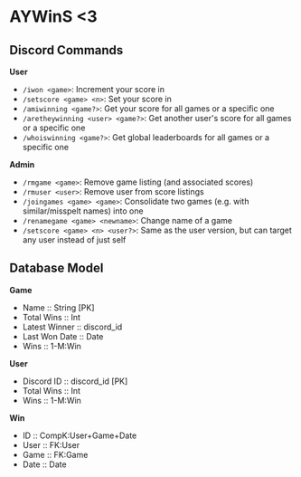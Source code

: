 # AYWinS <3

## Discord Commands

**User**
- `/iwon <game>`: Increment your score in <game>
- `/setscore <game> <n>`: Set your score in <game>
- `/amiwinning <game?>`: Get your score for all games or a specific one
- `/aretheywinning <user> <game?>`: Get another user's score for all games or a specific one
- `/whoiswinning <game?>`: Get global leaderboards for all games or a specific one

**Admin**
- `/rmgame <game>`: Remove game listing (and associated scores)
- `/rmuser <user>`: Remove user from score listings
- `/joingames <game> <game>`: Consolidate two games (e.g. with similar/misspelt names) into one
- `/renamegame <game> <newname>`: Change name of a game
- `/setscore <game> <n> <user?>`: Same as the user version, but can target any user instead of just self

## Database Model

**Game**
- Name :: String [PK]
- Total Wins :: Int
- Latest Winner :: discord_id
- Last Won Date :: Date
- Wins :: 1-M:Win

**User**
- Discord ID :: discord_id [PK]
- Total Wins :: Int
- Wins :: 1-M:Win

**Win**
- ID :: CompK:User+Game+Date
- User :: FK:User
- Game :: FK:Game
- Date :: Date
